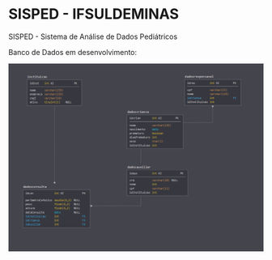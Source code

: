 # SISPED - IFSULDEMINAS
SISPED - Sistema de Análise de Dados Pediátricos

Banco de Dados em desenvolvimento: 

![alt text][Dark]

[Light]: https://github.com/marcos-bah/sisped-ifsuldeminas/blob/master/sql/Screenshot_2019-05-09%20SqlDBM%20-%20Online%20Database%20Modeler(1).png "SISPED Database - tema light"

[Dark]: https://github.com/marcos-bah/sisped-ifsuldeminas/blob/master/sql/Screenshot_2019-05-09%20SqlDBM%20-%20Online%20Database%20Modeler(2).png "SISPED Database - tema dark"
